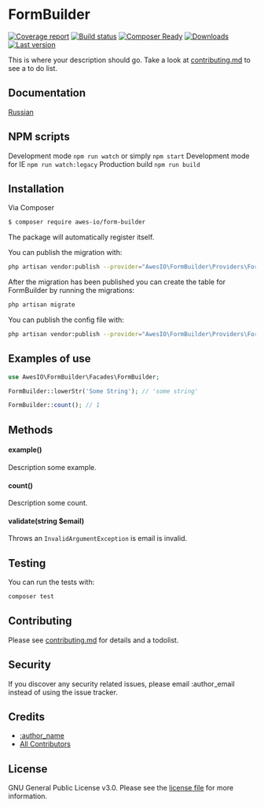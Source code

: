 # FormBuilder

[![Coverage report](http://gitlab.awescode.com/awes-io/form-builder/badges/master/coverage.svg)](https://www.awes.io/)
[![Build status](http://gitlab.awescode.com/awes-io/form-builder/badges/master/build.svg)](https://www.awes.io/)
[![Composer Ready](https://www.awc.wtf/awes-io/form-builder/status.svg)](https://www.awes.io/)
[![Downloads](https://www.awc.wtf/awes-io/form-builder/downloads.svg)](https://www.awes.io/)
[![Last version](https://www.awc.wtf/awes-io/form-builder/version.svg)](https://www.awes.io/) 


This is where your description should go. Take a look at [contributing.md](contributing.md) to see a to do list.

## Documentation

[Russian](./docs/index.md)

## NPM scripts

Development mode `npm run watch` or simply `npm start`
Development mode for IE `npm run watch:legacy`
Production build `npm run build`

## Installation

Via Composer

``` bash
$ composer require awes-io/form-builder
```

The package will automatically register itself.

You can publish the migration with:

```bash
php artisan vendor:publish --provider="AwesIO\FormBuilder\Providers\FormBuilderServiceProvider" --tag="migrations"
```

After the migration has been published you can create the table for FormBuilder by running the migrations:

```bash
php artisan migrate
```

You can publish the config file with:

```bash
php artisan vendor:publish --provider="AwesIO\FormBuilder\Providers\FormBuilderServiceProvider" --tag="config"
```


## Examples of use

```php
use AwesIO\FormBuilder\Facades\FormBuilder;

FormBuilder::lowerStr('Some String'); // 'some string'

FormBuilder::count(); // 1
```

## Methods

#### example()

Description some example.

#### count()

Description some count.

#### validate(string $email)

Throws an `InvalidArgumentException` is email is invalid.

## Testing

You can run the tests with:

```bash
composer test
```

## Contributing

Please see [contributing.md](contributing.md) for details and a todolist.

## Security

If you discover any security related issues, please email :author_email instead of using the issue tracker.

## Credits

- [:author_name][link-author]
- [All Contributors][link-contributors]

## License

GNU General Public License v3.0. Please see the [license file](license.md) for more information.

[ico-version]: https://img.shields.io/packagist/v/awesio/formbuilder.svg?style=flat-square
[ico-downloads]: https://img.shields.io/packagist/dt/awesio/formbuilder.svg?style=flat-square
[ico-travis]: https://img.shields.io/travis/awesio/formbuilder/master.svg?style=flat-square
[ico-styleci]: https://styleci.io/repos/12345678/shield

[link-packagist]: https://packagist.org/packages/awesio/formbuilder
[link-downloads]: https://packagist.org/packages/awesio/formbuilder
[link-travis]: https://travis-ci.org/awesio/formbuilder
[link-styleci]: https://styleci.io/repos/12345678
[link-author]: https://github.com/awesio
[link-contributors]: ../../contributors]
